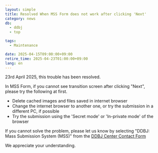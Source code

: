 ```yaml
---
layout: simple
title: Resolved When MSS Form does not work after clicking 'Next'
category: news
db:
  - ddbj
  - top

tags:
  - Maintenance

date: 2025-04-15T09:00:00+09:00
retire_time: 2025-04-23T01:00:00+09:00
lang: en
---
```


<span class="red">23rd April 2025, this trouble has been resolved.</span>

In MSS Form, if you cannot see transition screen after clicking "Next", please try the following at first.

* Delete cached images and files saved in internet browser
* Change the internet browser to another one, or try the submission in a different PC, if possible
* Try the submission using the 'Secret mode' or 'In-private mode' of the browser

If you cannot solve the problem, please let us know by selecting "DDBJ: Mass Submission System (MSS)" from the [DDBJ Center Contact Form](https://www.ddbj.nig.ac.jp/contact-ddbj-e.html)
   
We appreciate your understanding.